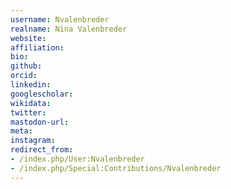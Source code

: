 ```yaml
---
username: Nvalenbreder
realname: Nina Valenbreder
website: 
affiliation: 
bio: 
github: 
orcid: 
linkedin: 
googlescholar: 
wikidata: 
twitter: 
mastodon-url: 
meta:
instagram:
redirect_from:
- /index.php/User:Nvalenbreder
- /index.php/Special:Contributions/Nvalenbreder
---
```

